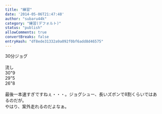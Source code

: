```yaml
---
title: "練習"
date: '2014-05-06T21:47:48'
author: "subaru44k"
category: "練習(デフォルト)"
status: "publish"
allowComments: true
convertBreaks: false
entryHash: "df8ede31332a9a092f0bf6add8d46575"
---
```

30分ジョグ<br>
<br>
流し<br>
30"9<br>
29"5<br>
26"8<br>
<br>
最後一本速すぎですねぇ・・・。ジョグシュー、長いズボンで8割くらいではあるのだが。<br>
やはり、案外走れるのだよなぁ。
